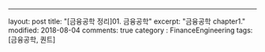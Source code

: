 ---
layout: post
title: "[금융공학 정리]01. 금융공학"
excerpt: "금융공학 chapter1."
modified: 2018-08-04
comments: true
category : FinanceEngineering
tags: [금융공학, 퀀트]
